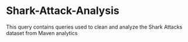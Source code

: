 # Shark-Attack-Analysis
This query contains queries used to clean and analyze the Shark Attacks dataset from Maven analytics 
